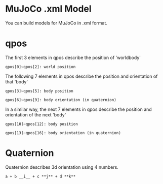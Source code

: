 # MuJoCo .xml Model

You can build models for MuJoCo in .xml format.

# qpos

The first 3 elements in qpos describe the position of 'worldbody'

    qpos[0]~qpos[2]: world position

The following 7 elements in qpos describe the position and orientation of that 'body'

    qpos[3]~qpos[5]: body position

    qpos[6]~qpos[9]: body orientation (in quaternion)

In a similar way, the next 7 elements in qpos describe the position and orientation of the next 'body'

    qpos[10]~qpos[12]: body position

    qpos[13]~qpos[16]: body orientation (in quaternion)

# Quaternion

Quaternion describes 3d orientation using 4 numbers.

    a + b __i__ + c **j** + d **k**

